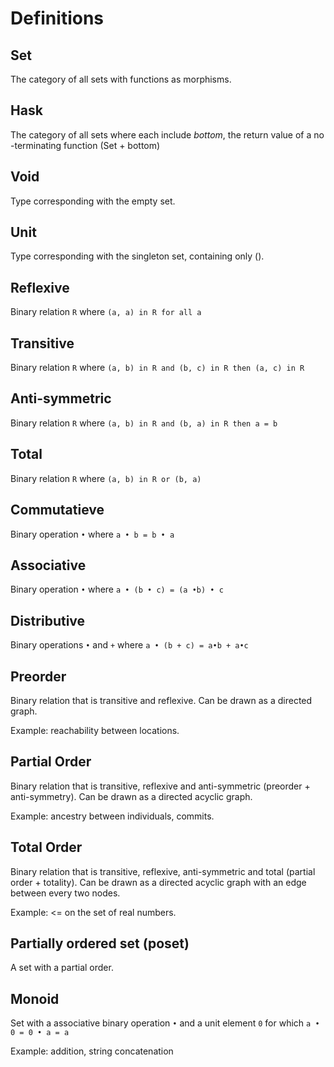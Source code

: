 # Definitions

## Set
The category of all sets with functions as morphisms.

## Hask
The category of all sets where each include *bottom*, the return value of a no -terminating function
(Set + bottom)

## Void
Type corresponding with the empty set.

## Unit
Type corresponding with the singleton set, containing only ().

## Reflexive
Binary relation `R` where `(a, a) in R for all a`

## Transitive
Binary relation `R` where `(a, b) in R and (b, c) in R then (a, c) in R`

## Anti-symmetric
Binary relation `R` where `(a, b) in R and (b, a) in R then a = b`

## Total
Binary relation `R` where `(a, b) in R or (b, a)`

## Commutatieve
Binary operation `•` where `a • b = b • a`

## Associative
Binary operation `•` where `a • (b • c) = (a •b) • c`

## Distributive
Binary operations `•` and `+` where `a • (b + c) = a•b + a•c`

## Preorder
Binary relation that is transitive and reflexive.  Can be drawn as a directed graph.

Example: reachability between locations.

## Partial Order
Binary relation that is transitive, reflexive and anti-symmetric (preorder + anti-symmetry).  Can be
drawn as a directed acyclic graph.

Example: ancestry between individuals, commits.

## Total Order
Binary relation that is transitive, reflexive, anti-symmetric and total (partial order + totality).
Can be drawn as a directed acyclic graph with an edge between every two nodes.

Example: <= on the set of real numbers.

## Partially ordered set (poset)
A set with a partial order.

## Monoid
Set with a associative binary operation `•` and a unit element `0` for which `a • 0 = 0 • a = a`

Example: addition, string concatenation
